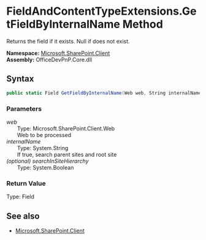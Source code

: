 # FieldAndContentTypeExtensions.GetFieldByInternalName Method  
Returns the field if it exists. Null if does not exist.  

**Namespace:** [Microsoft.SharePoint.Client](Microsoft.SharePoint.Client.md)  
**Assembly:** OfficeDevPnP.Core.dll  
## Syntax
```C#
public static Field GetFieldByInternalName(Web web, String internalName, Boolean searchInSiteHierarchy)
```
### Parameters
*web*  
&emsp;&emsp;Type: Microsoft.SharePoint.Client.Web  
&emsp;&emsp;Web to be processed  
*internalName*  
&emsp;&emsp;Type: System.String  
&emsp;&emsp;If true, search parent sites and root site  
*(optional) searchInSiteHierarchy*  
&emsp;&emsp;Type: System.Boolean  
### Return Value
Type: Field  


## See also
- [Microsoft.SharePoint.Client](Microsoft.SharePoint.Client.md)

